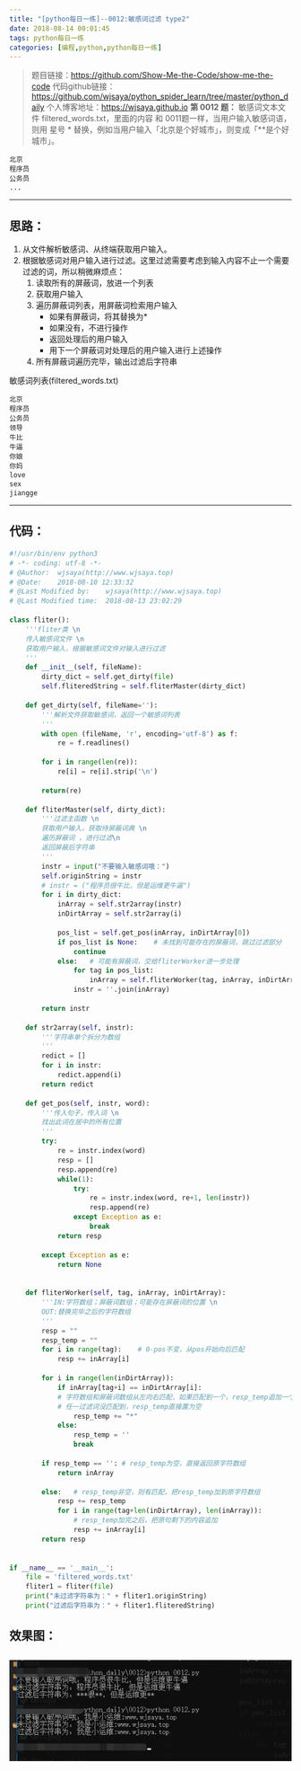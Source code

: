 ```yaml
---
title: "[python每日一练]--0012:敏感词过滤 type2"
date: 2018-08-14 00:01:45
tags: python每日一练
categories: [编程,python,python每日一练]
---
```


> 题目链接：https://github.com/Show-Me-the-Code/show-me-the-code
代码github链接：https://github.com/wjsaya/python_spider_learn/tree/master/python_daily
个人博客地址：https://wjsaya.github.io
**第 0012 题：** 敏感词文本文件 filtered_words.txt，里面的内容 和 0011题一样，当用户输入敏感词语，则用 星号 * 替换，例如当用户输入「北京是个好城市」，则变成「**是个好城市」。
```text
北京
程序员
公务员
...
```
<!--more-->
----------

思路：
--

 1. 从文件解析敏感词、从终端获取用户输入。
 2. 根据敏感词对用户输入进行过滤。这里过滤需要考虑到输入内容不止一个需要过滤的词，所以稍微麻烦点：
    1. 读取所有的屏蔽词，放进一个列表
    2. 获取用户输入
    3. 遍历屏蔽词列表，用屏蔽词检索用户输入
        - 如果有屏蔽词，将其替换为*
        - 如果没有，不进行操作
        - 返回处理后的用户输入
        - 用下一个屏蔽词对处理后的用户输入进行上述操作
    4. 所有屏蔽词遍历完毕，输出过滤后字符串


敏感词列表(filtered_words.txt)

```text
北京
程序员
公务员
领导
牛比
牛逼
你娘
你妈
love
sex
jiangge
```

----------


代码：
--
``` python
#!/usr/bin/env python3
# -*- coding: utf-8 -*- 
# @Author:	wjsaya(http://www.wjsaya.top) 
# @Date:	2018-08-10 12:33:32 
# @Last Modified by:	wjsaya(http://www.wjsaya.top) 
# @Last Modified time:	2018-08-13 23:02:29 

class fliter():
    '''fliter类 \n
    传入敏感词文件 \n
    获取用户输入，根据敏感词文件对输入进行过滤
    '''
    def __init__(self, fileName):
        dirty_dict = self.get_dirty(file)
        self.fliteredString = self.fliterMaster(dirty_dict)

    def get_dirty(self, fileName=''):
        '''解析文件获取敏感词，返回一个敏感词列表
        '''
        with open (fileName, 'r', encoding='utf-8') as f:
            re = f.readlines()

        for i in range(len(re)):
            re[i] = re[i].strip('\n')

        return(re)

    def fliterMaster(self, dirty_dict):
        '''过滤主函数 \n 
        获取用户输入，获取待屏蔽词典 \n 
        遍历屏蔽词 ，进行过滤\n
        返回屏蔽后字符串
        '''
        instr = input("不要输入敏感词哦：")
        self.originString = instr
        # instr = ("程序员很牛比，但是运维更牛逼")
        for i in dirty_dict:               
            inArray = self.str2array(instr)
            inDirtArray = self.str2array(i)

            pos_list = self.get_pos(inArray, inDirtArray[0])
            if pos_list is None:    # 未找到可能存在的屏蔽词，跳过过滤部分
                continue
            else:   # 可能有屏蔽词，交给fliterWorker进一步处理
                for tag in pos_list:
                    inArray = self.fliterWorker(tag, inArray, inDirtArray)
                instr = ''.join(inArray)
        
        return instr

    def str2array(self, instr):
        '''字符串单个拆分为数组
        '''
        redict = []
        for i in instr:
            redict.append(i)
        return redict

    def get_pos(self, instr, word):
        '''传入句子，传入词 \n
        找出此词在居中的所有位置
        '''
        try:
            re = instr.index(word)
            resp = []
            resp.append(re)
            while(1):
                try:
                    re = instr.index(word, re+1, len(instr))
                    resp.append(re)
                except Exception as e:
                    break
            return resp

        except Exception as e:
            return None


    def fliterWorker(self, tag, inArray, inDirtArray):
        '''IN:字符数组；屏蔽词数组；可能存在屏蔽词的位置 \n
        OUT:替换完毕之后的字符数组
        '''
        resp = ""
        resp_temp = "" 
        for i in range(tag):    # 0-pos不变，从pos开始向后匹配
            resp += inArray[i]

        for i in range(len(inDirtArray)):
            if inArray[tag+i] == inDirtArray[i]:
            # 字符数组和屏蔽词数组从左向右匹配，如果匹配到一个，resp_temp追加一个*
            # 任一过滤词没匹配到，resp_temp直接置为空
                resp_temp += "*"
            else:
                resp_temp = ''
                break

        if resp_temp == '': # resp_temp为空，直接返回原字符数组
            return inArray

        else:   # resp_temp非空，则有匹配，把resp_temp加到原字符数组
            resp += resp_temp
            for i in range(tag+len(inDirtArray), len(inArray)):
                # resp_temp加完之后，把原句剩下的内容追加
                resp += inArray[i]
        return resp


if __name__ == '__main__':
    file = 'filtered_words.txt'
    fliter1 = fliter(file)
    print("未过滤字符串为：" + fliter1.originString)
    print("过滤后字符串为：" + fliter1.fliteredString)
```

效果图：
--
![0012](https://raw.githubusercontent.com/wjsaya/BlogPictures/master/0012.png)
----------




